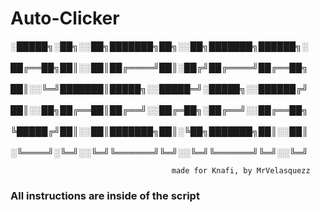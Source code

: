 # Auto-Clicker
░█████╗░██╗░░██╗███████╗██╗░░██╗███████╗██████╗░
  ██╔══██╗██║░░██║██╔════╝██║░██╔╝██╔════╝██╔══██╗
  ██║░░╚═╝███████║█████╗░░█████═╝░█████╗░░██████╔╝
  ██║░░██╗██╔══██║██╔══╝░░██╔═██╗░██╔══╝░░██╔══██╗
  ╚█████╔╝██║░░██║███████╗██║░╚██╗███████╗██║░░██║
  ░╚════╝░╚═╝░░╚═╝╚══════╝╚═╝░░╚═╝╚══════╝╚═╝░░╚═╝

                                        made for Knafi, by MrVelasquezz

### All instructions are inside of the script